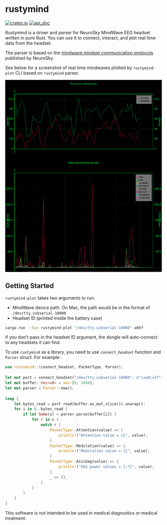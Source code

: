 # rustymind

[![crates.io](https://img.shields.io/crates/v/rustymind.svg?style=flat-square)](https://crates.io/crates/rustymind)
[![api_doc](https://img.shields.io/badge/doc-api-blue)](https://docs.rs/rustymind)

Rustymind is a driver and parser for NeuroSky MindWave EEG headset written in pure Rust. You can use it to connect, interact, and plot real time data from the headset.

The parser is based on the [mindwave mindset communication protocols](./docs) published by NeuroSky.

See below for a screenshot of real time mindwaves plotted by `rustymind-plot` CLI based on `rustymind` parser.

![Real time plot screenshot](./docs/plot_demo.png)

## Getting Started

`rustymind-plot` takes two arguments to run:

- MindWave device path. On Mac, the path would be in the format of `/dev/tty.usbserial-10000`
- Headset ID (printed inside the battery case)

```sh
cargo run --bin rustymind-plot "/dev/tty.usbserial-10000" a05f
```

If you don't pass in the headset ID argument, the dongle will auto-connect to any headsets it can find.

To use `rustymind` as a library, you need to use `connect_headset` function and `Parser` struct. For example:

```rust
use rustymind::{connect_headset, PacketType, Parser};

let mut port = connect_headset("/dev/tty.usbserial-10000", b"\xa0\x5f")?;
let mut buffer: Vec<u8> = vec![0; 2048];
let mut parser = Parser::new();

loop {
    let bytes_read = port.read(buffer.as_mut_slice()).unwrap();
    for i in 0..bytes_read {
        if let Some(x) = parser.parse(buffer[i]) {
            for r in x {
                match r {
                    PacketType::Attention(value) => {
                        println!("Attention value = {}", value);
                    }
                    PacketType::Meditation(value) => {
                        println!("Meditation value = {}", value);
                    }
                    PacketType::AsicEeg(value) => {
                        println!("EEG power values = {:?}", value);
                    }
                    _ => (),
                }
            }
        }
    }
}
```

This software is not intended to be used in medical diagnostics or medical
treatment.
